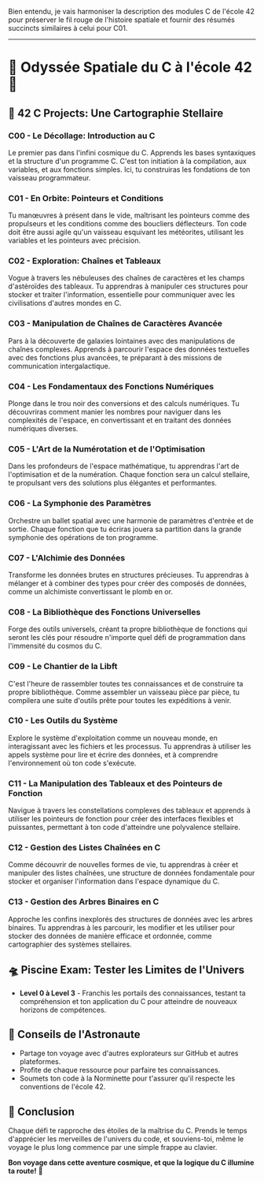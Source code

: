 Bien entendu, je vais harmoniser la description des modules C de l'école 42 pour préserver le fil rouge de l'histoire spatiale et fournir des résumés succincts similaires à celui pour C01.

---

# 🚀 Odyssée Spatiale du C à l'école 42 🚀

## 🌌 42 C Projects: Une Cartographie Stellaire

### C00 - Le Décollage: Introduction au C
Le premier pas dans l'infini cosmique du C. Apprends les bases syntaxiques et la structure d'un programme C. C'est ton initiation à la compilation, aux variables, et aux fonctions simples. Ici, tu construiras les fondations de ton vaisseau programmateur.

### C01 - En Orbite: Pointeurs et Conditions
Tu manœuvres à présent dans le vide, maîtrisant les pointeurs comme des propulseurs et les conditions comme des boucliers déflecteurs. Ton code doit être aussi agile qu'un vaisseau esquivant les météorites, utilisant les variables et les pointeurs avec précision.

### C02 - Exploration: Chaînes et Tableaux
Vogue à travers les nébuleuses des chaînes de caractères et les champs d'astéroïdes des tableaux. Tu apprendras à manipuler ces structures pour stocker et traiter l'information, essentielle pour communiquer avec les civilisations d'autres mondes en C.

### C03 - Manipulation de Chaînes de Caractères Avancée
Pars à la découverte de galaxies lointaines avec des manipulations de chaînes complexes. Apprends à parcourir l'espace des données textuelles avec des fonctions plus avancées, te préparant à des missions de communication intergalactique.

### C04 - Les Fondamentaux des Fonctions Numériques
Plonge dans le trou noir des conversions et des calculs numériques. Tu découvriras comment manier les nombres pour naviguer dans les complexités de l'espace, en convertissant et en traitant des données numériques diverses.

### C05 - L'Art de la Numérotation et de l'Optimisation
Dans les profondeurs de l'espace mathématique, tu apprendras l'art de l'optimisation et de la numération. Chaque fonction sera un calcul stellaire, te propulsant vers des solutions plus élégantes et performantes.

### C06 - La Symphonie des Paramètres
Orchestre un ballet spatial avec une harmonie de paramètres d'entrée et de sortie. Chaque fonction que tu écriras jouera sa partition dans la grande symphonie des opérations de ton programme.

### C07 - L'Alchimie des Données
Transforme les données brutes en structures précieuses. Tu apprendras à mélanger et à combiner des types pour créer des composés de données, comme un alchimiste convertissant le plomb en or.

### C08 - La Bibliothèque des Fonctions Universelles
Forge des outils universels, créant ta propre bibliothèque de fonctions qui seront les clés pour résoudre n'importe quel défi de programmation dans l'immensité du cosmos du C.

### C09 - Le Chantier de la Libft
C'est l'heure de rassembler toutes tes connaissances et de construire ta propre bibliothèque. Comme assembler un vaisseau pièce par pièce, tu compilera une suite d'outils prête pour toutes les expéditions à venir.

### C10 - Les Outils du Système
Explore le système d'exploitation comme un nouveau monde, en interagissant avec les fichiers et les processus. Tu apprendras à utiliser les appels système pour lire et écrire des données, et à comprendre l'environnement où ton code s'exécute.

### C11 - La Manipulation des Tableaux et des Pointeurs de Fonction
Navigue à travers les constellations complexes des tableaux et apprends à utiliser les pointeurs de fonction pour créer des interfaces flexibles et puissantes, permettant à ton code d'atteindre une polyvalence stellaire.

### C12 - Gestion des Listes Chaînées en C
Comme découvrir de nouvelles formes de vie, tu apprendras à créer et manipuler des listes chaînées, une structure de données fondamentale pour stocker et organiser l'information dans l'espace dynamique du C.

### C13 - Gestion des Arbres Binaires en C
Approche les confins inexplorés des structures de données avec les arbres binaires. Tu apprendras à les parcourir, les modifier et les utiliser pour stocker des données de manière efficace et ordonnée, comme cartographier des systèmes stellaires.

## 🛸 Piscine Exam: Tester les Limites de l'Univers
- **Level 0 à Level 3** - Franchis les portails des connaissances, testant ta compréhension et ton application du C pour atteindre de nouveaux horizons de compétences.

## 🌠 Conseils de l'Astronaute
- Partage ton voyage avec d'autres explorateurs sur GitHub et autres plateformes.
- Profite de chaque ressource pour parfaire tes connaissances.
- Soumets ton code à la Norminette pour t'assurer qu'il respecte les conventions de l'école 42.

## 🌟 Conclusion
Chaque défi te rapproche des étoiles de la maîtrise du C. Prends le temps d'apprécier les merveilles de l'univers du code, et souviens-toi, même le voyage le plus long commence par une simple frappe au clavier.

**Bon voyage dans cette aventure cosmique, et que la logique du C illumine ta route!** 🌌

